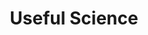 ---
layout: external
title: Useful Science
description: "One sentence summaries of science to improve your life. Role: founder."
role: "Role: Founder"
category: projects
external_url: http://usefulscience.org
tags: [open science, open source, science, startup, company, summary, useful science, usefulsci, jaan altosaar]
image:
  thumb: usefulscience-square-logo.png
published: true
---